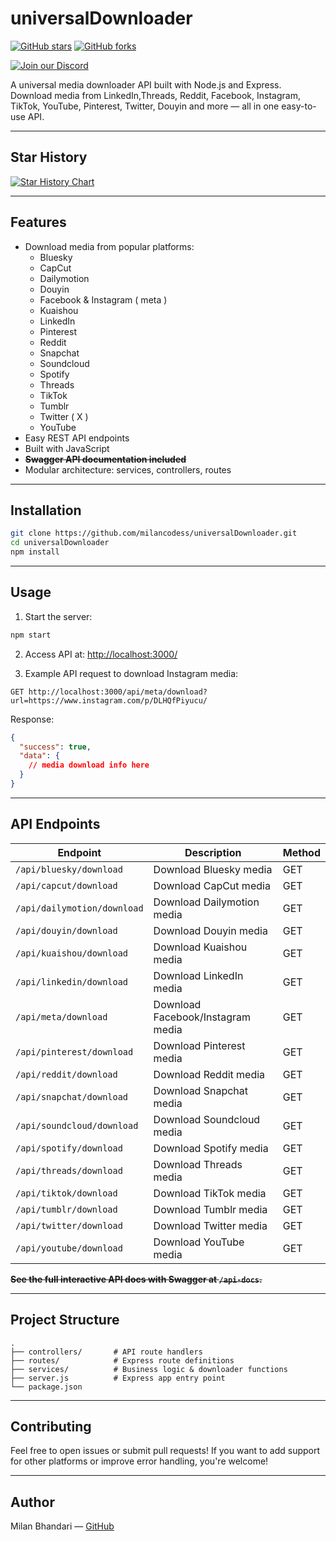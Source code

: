 # universalDownloader

[![GitHub stars](https://img.shields.io/github/stars/milancodess/universalDownloader?style=social)](https://github.com/milancodess/universalDownloader/stargazers)
[![GitHub forks](https://img.shields.io/github/forks/milancodess/universalDownloader?style=social)](https://github.com/milancodess/universalDownloader/network/members)

[![Join our Discord](https://img.shields.io/badge/Discord-Join%20Server-5865F2?logo=discord&logoColor=white)](https://discord.gg/qG9cCvEtA3)

A universal media downloader API built with Node.js and Express.  
Download media from LinkedIn,Threads, Reddit, Facebook, Instagram, TikTok, YouTube, Pinterest, Twitter, Douyin and more — all in one easy-to-use API.

---

## Star History

[![Star History Chart](https://api.star-history.com/svg?repos=milancodess/universalDownloader&type=Date)](https://www.star-history.com/#milancodess/universalDownloader&Date)

---

## Features

- Download media from popular platforms:
  - Bluesky
  - CapCut
  - Dailymotion
  - Douyin
  - Facebook & Instagram ( meta )
  - Kuaishou
  - LinkedIn
  - Pinterest
  - Reddit
  - Snapchat
  - Soundcloud
  - Spotify
  - Threads
  - TikTok
  - Tumblr
  - Twitter ( X )
  - YouTube
- Easy REST API endpoints
- Built with JavaScript
- **~~Swagger API documentation included~~**
- Modular architecture: services, controllers, routes

---

## Installation

```bash
git clone https://github.com/milancodess/universalDownloader.git
cd universalDownloader
npm install
```

---

## Usage

1. Start the server:

```bash
npm start
```

2. Access API at:
   [http://localhost:3000/](http://localhost:3000/)

3. Example API request to download Instagram media:

```
GET http://localhost:3000/api/meta/download?url=https://www.instagram.com/p/DLHQfPiyucu/
```

Response:

```json
{
  "success": true,
  "data": {
    // media download info here
  }
}
```

---

## API Endpoints

| Endpoint                    | Description                       | Method |
| --------------------------- | --------------------------------- | ------ |
| `/api/bluesky/download`     | Download Bluesky media            | GET    |
| `/api/capcut/download`      | Download CapCut media             | GET    |
| `/api/dailymotion/download` | Download Dailymotion media        | GET    |
| `/api/douyin/download`      | Download Douyin media             | GET    |
| `/api/kuaishou/download`    | Download Kuaishou media           | GET    |
| `/api/linkedin/download`    | Download LinkedIn media           | GET    |
| `/api/meta/download`        | Download Facebook/Instagram media | GET    |
| `/api/pinterest/download`   | Download Pinterest media          | GET    |
| `/api/reddit/download`      | Download Reddit media             | GET    |
| `/api/snapchat/download`    | Download Snapchat media           | GET    |
| `/api/soundcloud/download`  | Download Soundcloud media         | GET    |
| `/api/spotify/download`     | Download Spotify media            | GET    |
| `/api/threads/download`     | Download Threads media            | GET    |
| `/api/tiktok/download`      | Download TikTok media             | GET    |
| `/api/tumblr/download`      | Download Tumblr media             | GET    |
| `/api/twitter/download`     | Download Twitter media            | GET    |
| `/api/youtube/download`     | Download YouTube media            | GET    |

**~~See the full interactive API docs with Swagger at `/api-docs`.~~**

---

## Project Structure

```
.
├── controllers/       # API route handlers
├── routes/            # Express route definitions
├── services/          # Business logic & downloader functions
├── server.js          # Express app entry point
└── package.json
```

---

## Contributing

Feel free to open issues or submit pull requests!
If you want to add support for other platforms or improve error handling, you're welcome!

---

## Author

Milan Bhandari — [GitHub](https://github.com/milancodess)
